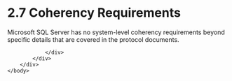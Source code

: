 <html dir="LTR" xmlns:mshelp="http://msdn.microsoft.com/mshelp" xmlns:ddue="http://ddue.schemas.microsoft.com/authoring/2003/5" xmlns:xlink="http://www.w3.org/1999/xlink" xmlns:tool="http://www.microsoft.com/tooltip">
    <head>
        <meta http-equiv="Content-Type" content="text/html; CHARSET=utf-8"></meta>
        <meta name="save" content="history"></meta>
        <title>2.7 Coherency Requirements</title>
        <xml>
            <mshelp:toctitle title="2.7 Coherency Requirements"></mshelp:toctitle>
            <mshelp:rltitle title="[MS-SSSO]: Coherency Requirements"></mshelp:rltitle>
            <mshelp:keyword index="A" term="2de2fb37-9387-4c42-b2df-2e9ad104384a"></mshelp:keyword>
            <mshelp:attr name="DCSext.ContentType" value="open specification"></mshelp:attr>
            <mshelp:attr name="AssetID" value="2de2fb37-9387-4c42-b2df-2e9ad104384a"></mshelp:attr>
            <mshelp:attr name="TopicType" value="kbRef"></mshelp:attr>
            <mshelp:attr name="DCSext.Title" value="[MS-SSSO]: Coherency Requirements" />
        </xml>
    </head>
    <body>
        <div id="header">
            <h1 class="heading">2.7 Coherency Requirements</h1>
        </div>
        <div id="mainSection">
            <div id="mainBody">
                <div id="allHistory" class="saveHistory"></div>
                <div id="sectionSection0" class="section" name="collapseableSection">
                    

<p>Microsoft SQL Server has no system-level coherency
requirements beyond specific details that are covered in the protocol
documents.</p>


                </div>
            </div>
        </div>
    </body>
</html>